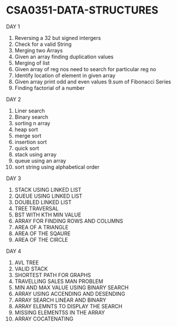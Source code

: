 # CSA0351-DATA-STRUCTURES

DAY 1
1. Reversing a 32 but signed intergers
2. Check for a valid String
3. Merging two Arrays
4. Given an array finding duplication values
5. Merging of  list
6. Given array of reg nos need to search for particular reg no
7. Identify location of element in given array
8. Given array print odd and even values
9.sum of Fibonacci Series
10. Finding factorial of a number

DAY 2
1. Liner search
2. Binary search
3. sorting n array
4. heap sort
5. merge sort
6. insertion sort
7. quick sort
8. stack using array
9. queue using an array
10. sort string using alphabetical order

DAY 3
1. STACK USING LINKED LIST
2. QUEUE USING LINKED LIST
3. DOUBLED LINKED LIST
4. TREE TRAVERSAL
5. BST WITH KTH MIN VALUE
6. ARRAY FOR FINDING ROWS AND COLUMNS
7. AREA OF A TRIANGLE
8. AREA OF THE SQAURE
9. AREA OF THE CIRCLE

DAY 4
1. AVL TREE
2. VALID STACK
3. SHORTEST PATH FOR GRAPHS
4. TRAVELLING SALES MAN PROBLEM
5. MIN AND MAX VALUE USING BINARY SEARCH
6. ARRAY USING ACCENDING AND DESENDING
7. ARRAY SEARCH LINEAR AND BINARY
8. ARRAY ELEMNTS TO DISPLAY THE SEARCH
9. MISSING ELEMENT5S IN THE ARRAY
10. ARRAY COCATENATING

